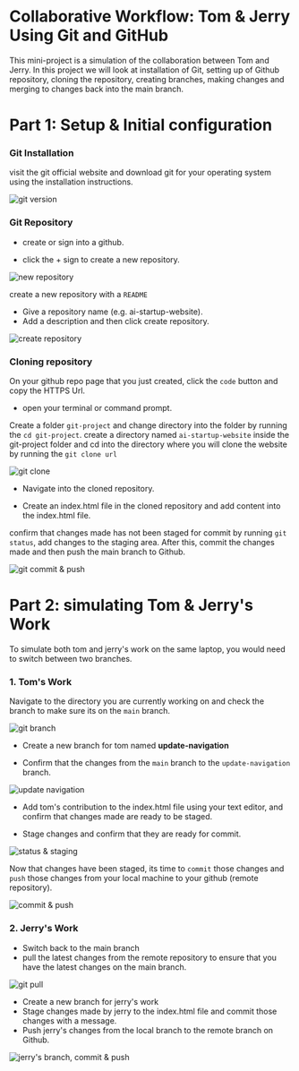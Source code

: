 
# **Collaborative Workflow: Tom & Jerry Using Git and GitHub**

This mini-project is a simulation of the collaboration between Tom and Jerry. In this project we will look at installation of Git, setting up of Github repository, cloning the repository, creating branches, making changes and merging to changes back into the main branch.

# Part 1: Setup & Initial configuration

### Git Installation
visit the git official website and download git for your operating system using the installation instructions.

![git version](./img/01.%20git%20version.png)

### Git Repository
* create or sign into a github. 

* click the + sign to create a new repository.


![new repository](./img/02.%20git%20repository%20.png)

create a new repository with a `README`
* Give a repository name (e.g. ai-startup-website).
* Add a description and then click create repository.

![create repository](./img/03.%20new%20repository%20.png)

### Cloning repository
On your github repo page that you just created, click the `code` button and copy the HTTPS Url. 

* open your terminal or command prompt. 

Create a folder `git-project` and change directory into the folder by running the `cd git-project`. create a directory named `ai-startup-website` inside the git-project folder and cd into the directory where you will clone the website by running the `git clone url`

![git clone](./img/05.%20git%20clone%20.png)

* Navigate into the cloned repository.

* Create an index.html file in the cloned repository and add content into the index.html file.

confirm that changes made has not been staged for commit by running `git status`, add changes to the staging area. After this, commit the changes made and then push the main branch to Github.

![git commit & push](./img/06.%20git%20commit%20&%20push.png)


# Part 2: simulating Tom & Jerry's Work
To simulate both tom and jerry's work on the same laptop, you would need to switch between two branches.

### 1. Tom's Work
Navigate to the directory you are currently working on and check the branch to make sure its on the `main` branch.

![git branch](./img/07.%20git%20branch%20.png)

* Create a new branch for tom named **update-navigation**

* Confirm that the changes from the `main` branch to the `update-navigation` branch.

![update navigation](./img/08.%20update-navigation%20.png)

* Add tom's contribution to the index.html file using your text editor, and confirm that changes made are ready to be staged.

* Stage changes and confirm that they are ready for commit.

![status & staging](./img/09.%20git%20status%20&%20staging%20-%20tom%20.png)

Now that changes have been staged, its time to `commit` those changes and `push` those changes from your local machine to your github (remote repository).

![commit & push](./img/10.%20commit%20&%20push%20-%20tom.png)

### 2. Jerry's Work

* Switch back to the main branch
* pull the latest changes from the remote repository to ensure that you have the latest changes on the main branch.
  
![git pull](./img/11.%20git%20pull%20.png)

* Create a new branch for jerry's work
* Stage changes made by jerry to the index.html file and commit those changes with a message.
* Push jerry's changes from the local branch to the remote branch on Github.

![jerry's branch, commit & push](./img/12.%20jerry's%20branch%20&%20commit.png)

